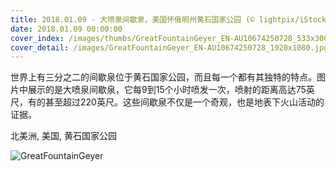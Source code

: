 ```yaml
---
title: 2018.01.09 - 大喷泉间歇泉，美国怀俄明州黄石国家公园 (© lightpix/iStock/Getty Images Plus)
date: 2018.01.09 00:00:00
cover_index: /images/thumbs/GreatFountainGeyer_EN-AU10674250728_533x300.jpg
cover_detail: /images/GreatFountainGeyer_EN-AU10674250728_1920x1080.jpg
---
```


世界上有三分之二的间歇泉位于黄石国家公园，而且每一个都有其独特的特点。图片中展示的是大喷泉间歇泉，它每9到15个小时喷发一次，喷射的距离高达75英尺，有的甚至超过220英尺。这些间歇泉不仅是一个奇观，也是地表下火山活动的证据。

北美洲, 美国, 黄石国家公园

![GreatFountainGeyer](/images/GreatFountainGeyer_EN-AU10674250728_1920x1080.jpg)
